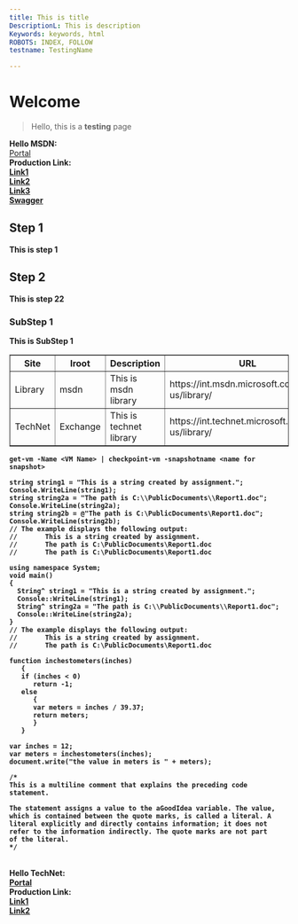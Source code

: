 ```yaml
---
title: This is title
DescriptionL: This is description
Keywords: keywords, html
ROBOTS: INDEX, FOLLOW
testname: TestingName

---
```

# Welcome
>Hello, this is a __testing__ page

<strong>Hello MSDN:</strong>
<br/>
<a href="https://int.msdn.microsoft.com/en-us/">Portal</a>
<br/>
<strong>Production Link:<strong>
<br/>
<a href="https://int.msdn.microsoft.com/en-us/powershell/dsc/overview">Link1</a>
<br/>
<a href="http://int.msdn.microsoft.com/virtualization">Link2</a>
<br/>
<a href="https://int.msdn.microsoft.com/en-us/powershell/dsc/userresource">Link3</a>
<br/>
<a href="https://msdnnext.redmond.corp.microsoft.com/en-us/new/newschema/openpublish/azure_all_in_one?branch=try">Swagger</a>

## Step 1 ##
This is step 1

## Step 2 ## 
This is step 22

### SubStep 1 ###
This is SubStep 1

<table border="1">
 <tr>
    <th>Site</th/>
    <th>Iroot</th>
    <th>Description</th>
    <th>URL</th>
 </tr>
 <tr>
    <td>Library</td>
    <td>msdn</td>
    <td>This is msdn library</td>
    <td>https://int.msdn.microsoft.com/en-us/library/</td>
 </tr>
 <tr>
    <td>TechNet</td>
    <td>Exchange</td>
    <td>This is technet library</td>
    <td>https://int.technet.microsoft.com/en-us/library/</td>
 </tr>
</table>

 ```powershell-i
 get-vm -Name <VM Name> | checkpoint-vm -snapshotname <name for snapshot>
 ```
 
 ```C#-i
string string1 = "This is a string created by assignment.";
Console.WriteLine(string1);
string string2a = "The path is C:\\PublicDocuments\\Report1.doc";
Console.WriteLine(string2a);
string string2b = @"The path is C:\PublicDocuments\Report1.doc";
Console.WriteLine(string2b);
// The example displays the following output:
//       This is a string created by assignment.
//       The path is C:\PublicDocuments\Report1.doc
//       The path is C:\PublicDocuments\Report1.doc      
 ```
 ```C++-i
using namespace System;
void main()
{
   String^ string1 = "This is a string created by assignment.";
   Console::WriteLine(string1);
   String^ string2a = "The path is C:\\PublicDocuments\\Report1.doc";
   Console::WriteLine(string2a);
}
// The example displays the following output: 
//       This is a string created by assignment. 
//       The path is C:\PublicDocuments\Report1.doc
```
```javascript-i
function inchestometers(inches)
   {
   if (inches < 0)
      return -1;
   else
      {
      var meters = inches / 39.37;
      return meters;
      }
   }

var inches = 12;
var meters = inchestometers(inches);
document.write("the value in meters is " + meters);

/*
This is a multiline comment that explains the preceding code statement.

The statement assigns a value to the aGoodIdea variable. The value, 
which is contained between the quote marks, is called a literal. A 
literal explicitly and directly contains information; it does not 
refer to the information indirectly. The quote marks are not part 
of the literal.
*/
```

 <br/>
<strong>Hello TechNet:</strong>
<br/>
<a href="https://int.technet.microsoft.com/en-us/">Portal</a>
<br/>
<strong>Production Link:<strong>
<br/>
<a href="https://technet.microsoft.com/en-us/library">Link1</a>
<br/>
<a href="https://int.technet.microsoft.com/en-us/libraryn">Link2</a>

